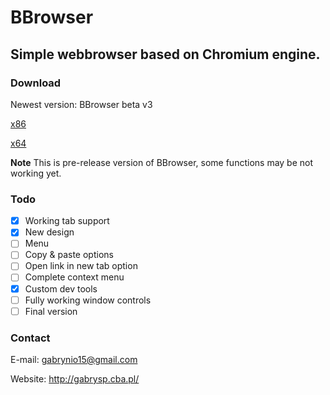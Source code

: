  # BBrowser


## Simple webbrowser based on Chromium engine.


### Download


Newest version: BBrowser beta v3


[x86](http://gabrysp.bplaced.net/Projekty_skompilowane/BBrowser32_beta3.rar)

[x64](http://gabrysp.bplaced.net/Projekty_skompilowane/BBrowser64_beta3.rar)

**Note** This is pre-release version of BBrowser, some functions may be not working yet. 


### Todo

- [x] Working tab support
- [x] New design
- [ ] Menu
- [ ] Copy & paste options
- [ ] Open link in new tab option
- [ ] Complete context menu
- [x] Custom dev tools
- [ ] Fully working window controls
- [ ] Final version

### Contact


E-mail: gabrynio15@gmail.com


Website: http://gabrysp.cba.pl/
